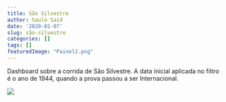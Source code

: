 ```yaml
---
title: São Silvestre
author: Saulo Said
date: '2020-01-07'
slug: são-silvestre
categories: []
tags: []
featuredImage: "Painel2.png"
---
```



Dashboard sobre a corrida de São Silvestre. A data inicial aplicada no filtro é o ano de 1944, quando a prova passou a ser Internacional.

<div class="tableauPlaceholder" id="viz1578412742215" style="position: relative">

<noscript>[![ ](https://public.tableau.com/static/images/Li/Livro1_77/Painel1/1_rss.png)](#)</noscript>

<object class="tableauViz" style="display:none;"><param name="host_url" value="https%3A%2F%2Fpublic.tableau.com%2F"> <param name="embed_code_version" value="3"> <param name="site_root" value=""><param name="name" value="Livro1_77/Painel1"><param name="tabs" value="no"><param name="toolbar" value="yes"><param name="static_image" value="https://public.tableau.com/static/images/Li/Livro1_77/Painel1/1.png"> <param name="animate_transition" value="yes"><param name="display_static_image" value="yes"><param name="display_spinner" value="yes"><param name="display_overlay" value="yes"><param name="display_count" value="yes"><param name="filter" value="publish=yes"></object></div>

<script type="text/javascript">var divElement = document.getElementById('viz1578412742215'); var vizElement = divElement.getElementsByTagName('object')[0]; if ( divElement.offsetWidth > 800 ) { vizElement.style.width='1200px';vizElement.style.height='827px';} else if ( divElement.offsetWidth > 500 ) { vizElement.style.width='1200px';vizElement.style.height='827px';} else { vizElement.style.width='100%';vizElement.style.height='1277px';} var scriptElement = document.createElement('script'); scriptElement.src = 'https://public.tableau.com/javascripts/api/viz_v1.js'; vizElement.parentNode.insertBefore(scriptElement, vizElement);</script>